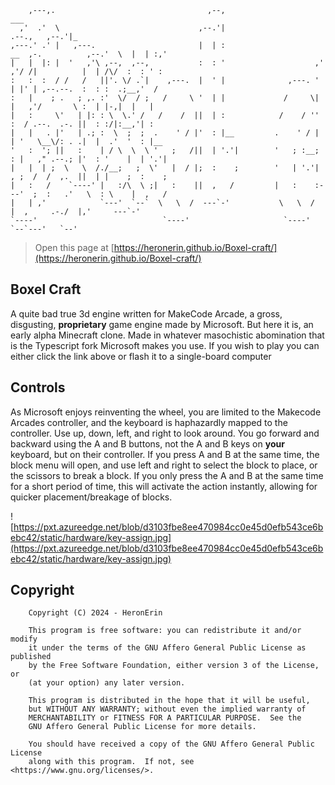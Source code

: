 ```plaintext                                                                                                     
    ,---,.                                  ,--,                                                   ___     
  ,'  .'  \                               ,--.'|                                         .--.,   ,--.'|_   
,---.' .' |   ,---.                       |  | :                      __  ,-.          ,--.'  \  |  | :,'  
|   |  |: |  '   ,'\ ,--,  ,--,           :  : '                    ,' ,'/ /|          |  | /\/  :  : ' :  
:   :  :  / /   /   ||'. \/ .`|    ,---.  |  ' |              ,---. '  | |' | ,--.--.  :  : :  .;__,'  /   
:   |    ; .   ; ,. :'  \/  / ;   /     \ '  | |             /     \|  |   ,'/       \ :  | |-,|  |   |    
|   :     \'   | |: : \  \.' /   /    /  ||  | :            /    / ''  :  / .--.  .-. ||  : :/|:__,'| :    
|   |   . |'   | .; :  \  ;  ;  .    ' / |'  : |__         .    ' / |  | '   \__\/: . .|  |  .'  '  : |__  
'   :  '; ||   :    | / \  \  \ '   ;   /||  | '.'|        '   ; :__;  : |   ," .--.; |'  : '    |  | '.'| 
|   |  | ;  \   \  /./__;   ;  \'   |  / |;  :    ;        '   | '.'|  , ;  /  /  ,.  ||  | |    ;  :    ; 
|   :   /    `----' |   :/\  \ ;|   :    ||  ,   /         |   :    :---'  ;  :   .'   \  : \    |  ,   /  
|   | ,'            `---'  `--`  \   \  /  ---`-'           \   \  /       |  ,     .-./  |,'     ---`-'   
`----'                            `----'                     `----'         `--`---'   `--'                
```                                                                                          
> Open this page at [https://heronerin.github.io/Boxel-craft/](https://heronerin.github.io/Boxel-craft/)


## Boxel Craft

A quite bad true 3d engine written for MakeCode Arcade, a gross, disgusting, **proprietary** game engine made by Microsoft. But here it is, an early alpha Minecraft clone. Made in whatever masochistic abomination that is the Typescript fork Microsoft makes you use. If you wish to play you can either click the link above or flash it to a single-board computer

## Controls

As Microsoft enjoys reinventing the wheel, you are limited to the Makecode Arcades controller, and the keyboard is haphazardly mapped to the controller. Use up, down, left, and right to look around. You go forward and backward using the A and B buttons, not the A and B keys on **your** keyboard, but on their controller. If you press A and B at the same time, the block menu will open, and use left and right to select the block to place, or the scissors to break a block. If you only press the A and B at the same time for a short period of time, this will activate the action instantly, allowing for quicker placement/breakage of blocks. 

![https://pxt.azureedge.net/blob/d3103fbe8ee470984cc0e45d0efb543ce6bebc42/static/hardware/key-assign.jpg](https://pxt.azureedge.net/blob/d3103fbe8ee470984cc0e45d0efb543ce6bebc42/static/hardware/key-assign.jpg)

## Copyright

```plaintext
    Copyright (C) 2024 - HeronErin

    This program is free software: you can redistribute it and/or modify
    it under the terms of the GNU Affero General Public License as published
    by the Free Software Foundation, either version 3 of the License, or
    (at your option) any later version.

    This program is distributed in the hope that it will be useful,
    but WITHOUT ANY WARRANTY; without even the implied warranty of
    MERCHANTABILITY or FITNESS FOR A PARTICULAR PURPOSE.  See the
    GNU Affero General Public License for more details.

    You should have received a copy of the GNU Affero General Public License
    along with this program.  If not, see <https://www.gnu.org/licenses/>.
```
